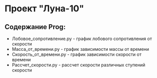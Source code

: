 # Проект "Луна-10"
## Cодержание Prog:
* Лобовое_сопротивление.py - график лобового сопротивления от скорости
* Масса_от_времени.py - график зависимости массы от времени
* Скорость_от_времени.py - график зависимости скорости от времени
* Рассчет_скорости.py - рассчет скорости различных ступений скорости
